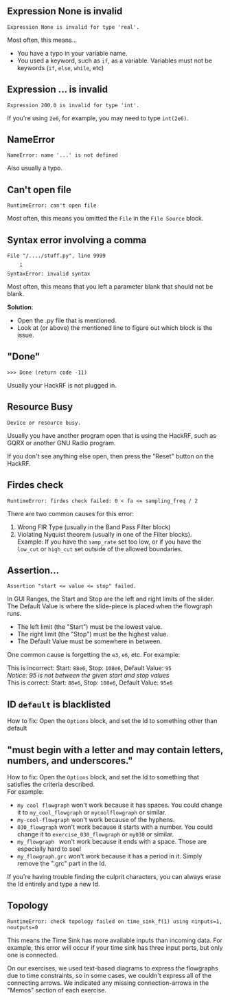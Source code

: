 ## Expression None is invalid

```
Expression None is invalid for type 'real'.
```

Most often, this means...

- You have a typo in your variable name.
- You used a keyword, such as `if`, as a variable. Variables must not be keywords (`if`, `else`, `while`, etc)

## Expression ... is invalid

```
Expression 200.0 is invalid for type 'int'.
```

If you're using `2e6`, for example, you may need to type `int(2e6)`.

## NameError

```
NameError: name '...' is not defined
```

Also usually a typo.

## Can't open file

```
RuntimeError: can't open file
```

Most often, this means you omitted the `File` in the `File Source` block.

## Syntax error involving a comma

```
File "/..../stuff.py", line 9999
    ,
    ^
SyntaxError: invalid syntax
```

Most often, this means that you left a parameter blank that should not be blank. 

**Solution**:

- Open the .py file that is mentioned.
- Look at (or above) the mentioned line to figure out which block is the issue.

## "Done"

```
>>> Done (return code -11)
```

Usually your HackRF is not plugged in.

## Resource Busy

```
Device or resource busy.
```

Usually you have another program open that is using the HackRF, such as GQRX or another GNU Radio program.

If you don't see anything else open, then press the "Reset" button on the HackRF.

## Firdes check

```
RuntimeError: firdes check failed: 0 < fa <= sampling_freq / 2
```

There are two common causes for this error:
1. Wrong FIR Type (usually in the Band Pass Filter block)
2. Violating Nyquist theorem (usually in one of the Filter blocks).  
   Example: If you have the `samp_rate` set too low, or if you have the `low_cut` or `high_cut` set outside of the allowed boundaries.

## Assertion...

```
Assertion "start <= value <= stop" failed.
```

In GUI Ranges, the Start and Stop are the left and right limits of the slider. The Default Value is where the slide-piece is placed when the flowgraph runs. 

- The left limit (the "Start") must be the lowest value. 
- The right limit (the "Stop") must be the highest value. 
- The Default Value must be somewhere in between.

One common cause is forgetting the `e3`, `e6`, etc. For example:

This is incorrect: Start: `88e6`, Stop: `108e6`, Default Value: `95`  
_Notice: 95 is not between the given start and stop values_  
This is correct: Start: `88e6`, Stop: `108e6`, Default Value: `95e6`


## ID `default` is blacklisted

How to fix: Open the `Options` block, and set the Id to something other than default

## "must begin with a letter and may contain letters, numbers, and underscores." 

How to fix: Open the `Options` block, and set the Id to something that satisfies the criteria described.  
For example:

- `my cool flowgraph` won't work because it has spaces. You could change it to `my_cool_flowgraph` or `mycoolflowgraph` or similar.
- `my-cool-flowgraph` won't work because of the hyphens.
- `030_flowgraph` won't work because it starts with a number. You could change it to `exercise_030_flowgraph` or `my030` or similar.
- `my_flowgraph ` won't work because it ends with a space. Those are especially hard to see!
- `my_flowgraph.grc` won't work because it has a period in it. Simply remove the ".grc" part in the Id.

If you're having trouble finding the culprit characters, you can always erase the Id entirely and type a new Id.

## Topology

```
RuntimeError: check topology failed on time_sink_f(1) using ninputs=1, noutputs=0
```

This means the Time Sink has more available inputs than incoming data. For example, this error will occur if your time sink has three input ports, but only one is connected.

On our exercises, we used text-based diagrams to express the flowgraphs due to time constraints, so in some cases, we couldn't express all of the connecting arrows. We indicated any missing connection-arrows in the "Memos" section of each exercise.
